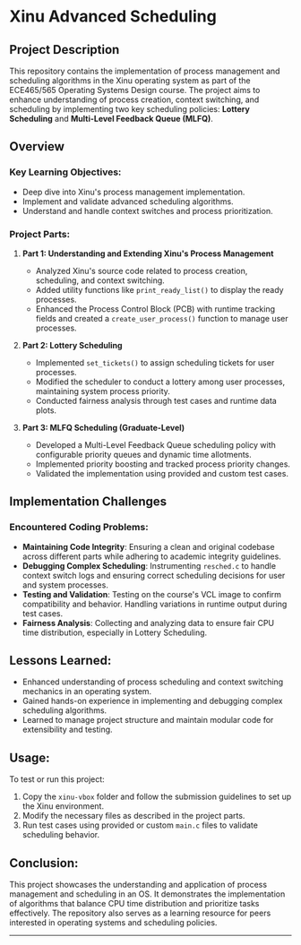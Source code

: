 # Xinu Advanced Scheduling

## Project Description
This repository contains the implementation of process management and scheduling algorithms in the Xinu operating system as part of the ECE465/565 Operating Systems Design course. The project aims to enhance understanding of process creation, context switching, and scheduling by implementing two key scheduling policies: **Lottery Scheduling** and **Multi-Level Feedback Queue (MLFQ)**.

## Overview
### Key Learning Objectives:
- Deep dive into Xinu's process management implementation.
- Implement and validate advanced scheduling algorithms.
- Understand and handle context switches and process prioritization.

### Project Parts:
1. **Part 1: Understanding and Extending Xinu's Process Management**
   - Analyzed Xinu's source code related to process creation, scheduling, and context switching.
   - Added utility functions like `print_ready_list()` to display the ready processes.
   - Enhanced the Process Control Block (PCB) with runtime tracking fields and created a `create_user_process()` function to manage user processes.

2. **Part 2: Lottery Scheduling**
   - Implemented `set_tickets()` to assign scheduling tickets for user processes.
   - Modified the scheduler to conduct a lottery among user processes, maintaining system process priority.
   - Conducted fairness analysis through test cases and runtime data plots.

3. **Part 3: MLFQ Scheduling (Graduate-Level)**
   - Developed a Multi-Level Feedback Queue scheduling policy with configurable priority queues and dynamic time allotments.
   - Implemented priority boosting and tracked process priority changes.
   - Validated the implementation using provided and custom test cases.

## Implementation Challenges
### Encountered Coding Problems:
- **Maintaining Code Integrity**: Ensuring a clean and original codebase across different parts while adhering to academic integrity guidelines.
- **Debugging Complex Scheduling**: Instrumenting `resched.c` to handle context switch logs and ensuring correct scheduling decisions for user and system processes.
- **Testing and Validation**: Testing on the course's VCL image to confirm compatibility and behavior. Handling variations in runtime output during test cases.
- **Fairness Analysis**: Collecting and analyzing data to ensure fair CPU time distribution, especially in Lottery Scheduling.

## Lessons Learned:
- Enhanced understanding of process scheduling and context switching mechanics in an operating system.
- Gained hands-on experience in implementing and debugging complex scheduling algorithms.
- Learned to manage project structure and maintain modular code for extensibility and testing.

## Usage:
To test or run this project:
1. Copy the `xinu-vbox` folder and follow the submission guidelines to set up the Xinu environment.
2. Modify the necessary files as described in the project parts.
3. Run test cases using provided or custom `main.c` files to validate scheduling behavior.

## Conclusion:
This project showcases the understanding and application of process management and scheduling in an OS. It demonstrates the implementation of algorithms that balance CPU time distribution and prioritize tasks effectively. The repository also serves as a learning resource for peers interested in operating systems and scheduling policies.


---

